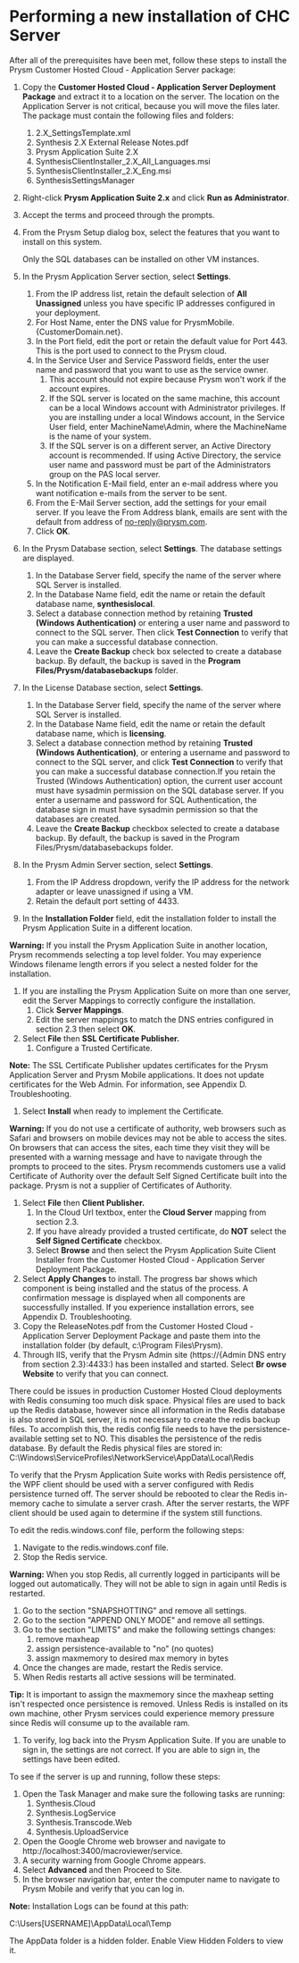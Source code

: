 ﻿---
sidebar_position: 4
---

# Performing a new installation of CHC Server
After all of the prerequisites have been met, follow these steps to install the Prysm Customer Hosted Cloud - Application Server package:



1. Copy the **Customer Hosted Cloud - Application Server Deployment Package** and extract it to a location on the server. The location on the Application Server is not critical, because you will move the files later. The package must contain the following files and folders:
   1. 2.X\_SettingsTemplate.xml
   1. Synthesis 2.X External Release Notes.pdf
   1. Prysm Application Suite 2.X
   1. SynthesisClientInstaller\_2.X\_All\_Languages.msi
   1. SynthesisClientInstaller\_2.X\_Eng.msi
   1. SynthesisSettingsManager
1. Right-click **Prysm Application Suite 2.x** and click **Run as Administrator**.
1. Accept the terms and proceed through the prompts.
1. From the Prysm Setup dialog box, select the features that you want to install on this system.

   Only the SQL databases can be installed on other VM instances.
1. In the Prysm Application Server section, select **Settings**.
   1. From the IP address list, retain the default selection of **All Unassigned** unless you have specific IP addresses configured in your deployment.
   1. For Host Name, enter the DNS value for PrysmMobile.{CustomerDomain.net}.
   1. In the Port field, edit the port or retain the default value for Port 443. This is the port used to connect to the Prysm cloud.
   1. In the Service User and Service Password fields, enter the user name and password that you want to use as the service owner.
      1. This account should not expire because Prysm won't work if the account expires.
      1. If the SQL server is located on the same machine, this account can be a local Windows account with Administrator privileges. If you are installing under a local Windows account, in the Service User field, enter MachineName\Admin, where the MachineName is the name of your system.
      1. If the SQL server is on a different server, an Active Directory account is recommended. If using Active Directory, the service user name and password must be part of the Administrators group on the PAS local server.
   1. In the Notification E-Mail field, enter an e-mail address where you want notification e-mails from the server to be sent.
   1. From the E-Mail Server section, add the settings for your email server. If you leave the From Address blank, emails are sent with the default from address of no-reply@prysm.com.
   1. Click **OK**.



1. In the Prysm Database section, select **Settings**. 
   The database settings are displayed.
   1. In the Database Server field, specify the name of the server where SQL Server is installed.
   1. In the Database Name field, edit the name or retain the default database name, **synthesislocal**.
   1. Select a database connection method by retaining **Trusted (Windows Authentication)** or entering a user name and password to connect to the SQL server. Then click **Test Connection** to verify that you can make a successful database connection.
   1. Leave the **Create Backup** check box selected to create a database backup.
      By default, the backup is saved in the **Program Files/Prysm/databasebackups** folder.
1. In the License Database section, select **Settings**.
   1. In the Database Server field, specify the name of the server where SQL Server is installed.
   1. In the Database Name field, edit the name or retain the default database name, which is **licensing**.
   1. Select a database connection method by retaining **Trusted (Windows Authentication)**, or entering a username and password to connect to the SQL server, and click **Test Connection** to verify that you can make a successful database connection.If you retain the Trusted (Windows Authentication) option, the current user account must have sysadmin permission on the SQL database server. If you enter a username and password for SQL Authentication, the database sign in must have sysadmin permission so that the databases are created.
   1. Leave the **Create Backup** checkbox selected to create a database backup.
      By default, the backup is saved in the Program Files/Prysm/databasebackups folder.
1. In the Prysm Admin Server section, select **Settings**.
   1. From the IP Address dropdown, verify the IP address for the network adapter or leave unassigned if using a VM.
   1. Retain the default port setting of 4433.
1. In the **Installation Folder** field, edit the installation folder to install the Prysm Application Suite in a different location.

**Warning:** If you install the Prysm Application Suite in another location, Prysm recommends selecting a top level folder. You may experience Windows filename length errors if you select a nested folder for the installation.

1. If you are installing the Prysm Application Suite on more than one server, edit the Server Mappings to correctly configure the installation.
   1. Click **Server Mappings**.
   1. Edit the server mappings to match the DNS entries configured in section 2.3 then select **OK**.
1. Select **File** then **SSL Certificate Publisher.**
   1. Configure a Trusted Certificate.

**Note:** The SSL Certificate Publisher updates certificates for the Prysm Application Server and Prysm Mobile applications. It does not update certificates for the Web Admin. For information, see Appendix D. Troubleshooting.

1. Select **Install** when ready to implement the Certificate.

**Warning:** If you do not use a certificate of authority, web browsers such as Safari and browsers on mobile devices may not be able to access the sites. On browsers that can access the sites, each time they visit they will be presented with a warning message and have to navigate through the prompts to proceed to the sites.
Prysm recommends customers use a valid Certificate of Authority over the default Self Signed Certificate built into the package. Prysm is not a supplier of Certificates of Authority.

1. Select **File** then **Client Publisher.**
   1. In the Cloud Url textbox, enter the **Cloud Server** mapping from section 2.3.
   1. If you have already provided a trusted certificate, do **NOT** select the **Self Signed Certificate** checkbox.
   1. Select **Browse** and then select the Prysm Application Suite Client Installer from the Customer Hosted Cloud - Application Server Deployment Package.
1. Select **Apply Changes** to install.
   The progress bar shows which component is being installed and the status of the process. A confirmation message is displayed when all components are successfully installed. If you experience installation errors, see Appendix D. Troubleshooting.
1. Copy the ReleaseNotes.pdf from the Customer Hosted Cloud - Application Server Deployment Package and paste them into the installation folder (by default, c:\Program Files\Prysm).
1. Through IIS, verify that the Prysm Admin site (https://{Admin DNS entry from section 2.3}:4433:) has been installed and started. Select **Br owse Website** to verify that you can connect.



There could be issues in production Customer Hosted Cloud deployments with Redis consuming too much disk space. Physical files are used to back up the Redis database, however since all information in the Redis database is also stored in SQL server, it is not necessary to create the redis backup files. To accomplish this, the redis config file needs to have the persistence-available setting set to NO. This disables the persistence of the redis database. By default the Redis physical files are stored in: C:\Windows\ServiceProfiles\NetworkService\AppData\Local\Redis

To verify that the Prysm Application Suite works with Redis persistence off, the WPF client should be used with a server configured with Redis persistence turned off. The server should be rebooted to clear the Redis in-memory cache to simulate a server crash. After the server restarts, the WPF client should be used again to determine if the system still functions.

To edit the redis.windows.conf file, perform the following steps:

1. Navigate to the redis.windows.conf file.
1. Stop the Redis service.

**Warning:** When you stop Redis, all currently logged in participants will be logged out automatically. They will not be able to sign in again until Redis is restarted.

1. Go to the section "SNAPSHOTTING" and remove all settings.
1. Go to the section "APPEND ONLY MODE" and remove all settings.
1. Go to the section "LIMITS" and make the following settings changes:
   1. remove maxheap
   1. assign persistence-available to "no" (no quotes)
   1. assign maxmemory to desired max memory in bytes
1. Once the changes are made, restart the Redis service.
1. When Redis restarts all active sessions will be terminated.

**Tip:** It is important to assign the maxmemory since the maxheap setting isn't respected once persistence is removed. Unless Redis is installed on its own machine, other Prysm services could experience memory pressure since Redis will consume up to the available ram.

1. To verify, log back into the Prysm Application Suite. If you are unable to sign in, the settings are not correct. If you are able to sign in, the settings have been edited.



To see if the server is up and running, follow these steps:

1. Open the Task Manager and make sure the following tasks are running: 
   1. Synthesis.Cloud
   1. Synthesis.LogService
   1. Synthesis.Transcode.Web
   1. Synthesis.UploadService
1. Open the Google Chrome web browser and navigate to http://localhost:3400/macroviewer/service.
1. A security warning from Google Chrome appears.
1. Select **Advanced** and then Proceed to Site.
1. In the browser navigation bar, enter the computer name to navigate to Prysm Mobile and verify that you can log in.

**Note:** Installation Logs can be found at this path:

C:\Users\[USERNAME]\AppData\Local\Temp

The AppData folder is a hidden folder. Enable View Hidden Folders to view it.


